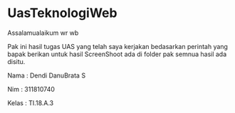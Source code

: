 # UasTeknologiWeb

Assalamualaikum wr wb

Pak ini hasil tugas UAS yang telah saya kerjakan bedasarkan perintah yang bapak berikan
untuk hasil ScreenShoot ada di folder pak semnua hasil ada disitu.

Nama  : Dendi DanuBrata S

Nim   : 311810740

Kelas : TI.18.A.3
